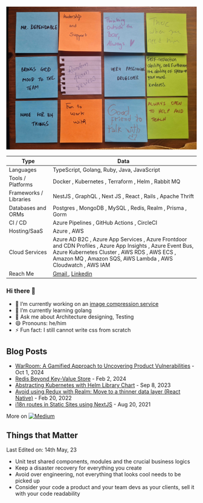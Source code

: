 ![TeamReview](assets/TeamReview.jpg)

| Type               | Data |
| ---------------------- | ---------------------------------------------------------------------------------------------------------------------------------------------------------------------------------------------------------------------------------------------------------------------------------------------------------------------------------------------------------------------------------------------------------------------------------------------------------------------------------------------------------------------------------------------------------------------------------------------------------------------------------------------------------------------------------------------------------------------------------------------------------------------------------------------------------------------------------------------------------------------------------------------------------------------------------------------------------------------------------------------------------------------------------------------------------------------------------------------------------------------------------------------------------------------------------------------------------------------------------------------------------------------------------------------------------------------------------------------------------------------------------------------------------------------------------------------------------------------------------------------------------------------------------------------------------------------------------------------------------------------------------------------------------------------------------------------------------------------------------------------------------------------------------------------------------------------------------------------------------------------------------------------------------------------------------------------------------------------------------------------------------------------------------------------------------------------------------------------------------------------------------------------------------------------------------------------------------------------------------------------------------------------------------------------------------------------------------------------------------------------------------------------------------------------- |
| Languages              | TypeScript, Golang, Ruby, Java, JavaScript |
| Tools / Platforms      | Docker , Kubernetes , Terraform , Helm  , Rabbit MQ |
| Frameworks / Libraries | NestJS  , GraphQL , Next JS , React , Rails , Apache Thrift |
| Databases and ORMs     | Postgres , MongoDB , MySQL , Redis, Realm , Prisma , Gorm |
| CI / CD                | Azure Pipelines , GitHub Actions , CircleCI |
| Hosting/SaaS           | Azure , AWS |
| Cloud Services         | Azure AD B2C , Azure App Services , Azure Frontdoor and CDN Profiles , Azure App Insights , Azure Event Bus, Azure Kubernetes Cluster , AWS RDS , AWS ECS , Amazon MQ , Amazon SQS, AWS Lambda , AWS Cloudwatch , AWS IAM |
| Reach Me               | [Gmail ](mailto:mukarram.ali89@gmail.com), [Linkedin](https://www.linkedin.com/in/mukkuali/) |

### Hi there 👋

- 🔭 I’m currently working on an [image compression service](https://github.com/mukarramali/imagestack)
- 🌱 I’m currently learning golang
- 💬 Ask me about Architecture designing, Testing
- 😄 Pronouns: he/him
- ⚡ Fun fact: I still cannot write css from scratch

## Blog Posts

- [WarRoom: A Gamified Approach to Uncovering Product Vulnerabilities](https://medium.com/@mukarram_ali/warroom-a-gamified-approach-to-uncovering-product-vulnerabilities-9858f957e039) - Oct 1, 2024
- [Redis Beyond Key-Value Store](https://medium.com/schmiedeone/redis-beyond-key-value-store-b9f7c636be98) - Feb 2, 2024
- [Abstracting Kubernetes with Helm Library Chart](https://medium.com/schmiedeone/abstracting-kubernetes-with-helm-library-chart-4da85c3be8f5) - Sep 8, 2023
- [Avoid using Redux with Realm: Move to a thinner data layer (React Native)](https://medium.com/schmiedeone/avoid-using-redux-with-realm-move-to-a-thinner-data-layer-react-native-8e80cc7b07b3) - Feb 20, 2022
- [i18n routes in Static Sites using NextJS](https://medium.com/schmiedeone/i18n-routes-in-static-sites-using-nextjs-b6a547477bb1) - Aug 20, 2021

More on [![Medium](https://img.shields.io/badge/Medium-12100E?style=flat&logo=medium&logoColor=white)](https://medium.com/@mukarram_ali)

## Things that Matter
Last Edited on: 14th May, 23

- Unit test shared components, modules and the crucial business logics
- Keep a disaster recovery for everything you create
- Avoid over engineering, not everything that looks cool needs to be picked up
- Consider your code a product and your team devs as your clients, sell it with your code readability
